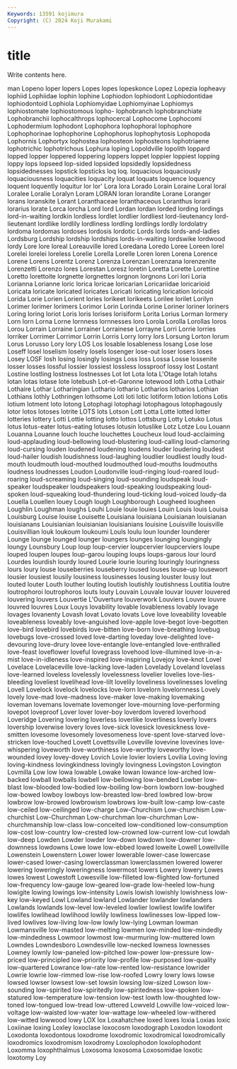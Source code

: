 ```yaml
---
Keywords: 13591 kojimura
Copyright: (C) 2024 Koji Murakami
---
```


# title

Write contents here.



man Lopeno loper lopers Lopes lopes lopeskonce
Lopez Lopezia lopheavy lophiid Lophiidae lophin lophine Lophiodon lophiodont Lophiodontidae
lophiodontoid Lophiola Lophiomyidae Lophiomyinae Lophiomys lophiostomate lophiostomous lopho- lophobranch lophobranchiate
Lophobranchii lophocalthrops lophocercal Lophocome Lophocomi Lophodermium lophodont Lophophora lophophoral lophophore
Lophophorinae lophophorine Lophophorus lophophytosis Lophopoda Lophornis Lophortyx lophostea lophosteon lophosteons
lophotriaene lophotrichic lophotrichous Lophura loping Lopoldville lopolith loppard lopped lopper
loppered loppering loppers loppet loppier loppiest lopping loppy lops lopseed
lop-sided lopsided lopsidedly lopsidedness lopsidednesses lopstick lopsticks loq loq. loquacious
loquaciously loquaciousness loquacities loquacity loquat loquats loquence loquency loquent loquently
loquitur lor lor' Lora lora Lorado Lorain Loraine Loral loral
Loralee Loralie Loralyn Loram LORAN loran lorandite Lorane Loranger lorans
loranskite Lorant Loranthaceae loranthaceous Loranthus lorarii lorarius lorate Lorca lorcha
Lord lord Lordan lordan lorded lording lordings lord-in-waiting lordkin lordless
lordlet lordlier lordliest lord-lieutenancy lord-lieutenant lordlike lordlily lordliness lordling lordlings
lordly lordolatry lordoma lordomas lordoses lordosis lordotic Lords lords lords-and-ladies
Lordsburg Lordship lordship lordships lords-in-waiting lordswike lordwood lordy Lore lore
loreal Loreauville lored Loredana Loredo Loree Loreen lorel Lorelei lorelei
loreless Lorelie Lorella Lorelle Loren loren Lorena Lorence Lorene Lorens
Lorentz Lorenz Lorenza Lorenzan Lorenzana lorenzenite Lorenzetti Lorenzo lores Lorestan
Loresz loretin Loretta Lorette Lorettine Loretto lorettoite lorgnette lorgnettes lorgnon
lorgnons Lori lori Loria Lorianna Lorianne loric lorica loricae loricarian
Loricariidae loricarioid Loricata loricate loricated loricates Loricati loricating lorication loricoid
Lorida Lorie Lorien Lorient lories lorikeet lorikeets Lorilee lorilet Lorilyn
Lorimer lorimer lorimers Lorimor Lorin Lorinda Lorine Loriner loriner loriners
Loring loring loriot Loris loris lorises lorisiform Lorita Lorius Lorman
lormery Lorn lorn Lorna Lorne lornness lornnesses loro Lorola Lorolla
Lorollas loros Lorou Lorrain Lorraine Lorrainer Lorrainese Lorrayne Lorri Lorrie
lorries lorriker Lorrimer Lorrimor Lorrin Lorris Lorry lorry lors Lorsung
Lorton lorum Lorus Lorusso Lory lory LOS Los losable losableness
losang Lose lose Loseff losel loselism loselry losels losenger lose-out
loser losers loses Losey LOSF losh losing losingly losings Loss
loss Lossa Losse lossenite losser losses lossful lossier lossiest lossless
lossproof lossy lost Lostant Lostine lostling lostness lostnesses Lot lot
Lota lota L'Otage lotah lotahs lotan lotas lotase lote lotebush
Lot-et-Garonne lotewood loth Lotha Lothair Lothaire Lothar Lotharingian Lothario lothario
Lotharios lotharios Lothian Lothians lothly Lothringen lothsome Loti loti lotic
lotiform lotion lotions Lotis lotium lotment loto lotong Lotophagi lotophagi
lotophagous lotophagously lotor lotos lotoses lotrite LOTS lots Lotson Lott
Lotta Lotte lotted lotter lotteries lottery Lotti Lottie lotting lotto
lottos Lottsburg Lotty Lotuko Lotus lotus lotus-eater lotus-eating lotuses lotusin
lotuslike Lotz Lotze Lou Louann Louanna Louanne louch louche louchettes
Loucheux loud loud-acclaiming loud-applauding loud-bellowing loud-blustering loud-calling loud-clamoring loud-cursing louden
loudened loudening loudens louder loudering loudest loud-hailer loudish loudishness loud-laughing
loudlier loudliest loudly loud-mouth loudmouth loud-mouthed loudmouthed loud-mouths loudmouths loudness
loudnesses Loudon Loudonville loud-ringing loud-roared loud-roaring loud-screaming loud-singing loud-sounding loudspeak
loud-speaker loudspeaker loudspeakers loud-speaking loudspeaking loud-spoken loud-squeaking loud-thundering loud-ticking loud-voiced
loudy-da Louella Louellen louey Lough lough Loughborough Lougheed lougheen Loughlin
Loughman loughs Louhi Louie louie louies Louin Louis louis Louisa
Louisburg Louise louise Louisette Louisiana louisiana Louisianan louisianan louisianans Louisianian
louisianian louisianians louisine Louisville louisville Louisvillian louk loukoum loukoumi Louls
loulu loun lounder lounderer Lounge lounge lounged lounger loungers lounges
lounging loungingly loungy Lounsbury Loup loup loup-cervier loupcervier loupcerviers loupe
louped loupen loupes loup-garou louping loups loups-garous lour lourd Lourdes
lourdish lourdy loured Lourie lourie louring louringly louringness lours loury
louse louseberries louseberry loused louses louse-up lousewort lousier lousiest lousily
lousiness lousinesses lousing louster lousy lout louted louter Louth louther
louting loutish loutishly loutishness Loutitia loutre loutrophoroi loutrophoros louts louty
Louvain Louvale louvar louver louvered louvering louvers Louvertie L'Ouverture louverwork
Louviers Louvre louvre louvred louvres Loux Louys lovability lovable lovableness
lovably lovage lovages lovanenty Lovash lovat Lovato lovats Love love
loveability loveable loveableness loveably love-anguished love-apple love-begot love-begotten love-bird lovebird
lovebirds love-bitten love-born love-breathing lovebug lovebugs love-crossed loved love-darting loveday
love-delighted love-devouring love-drury lovee love-entangle love-entangled love-enthralled love-feast loveflower loveful
lovegrass lovehood love-illumined love-in-a-mist love-in-idleness love-inspired love-inspiring Lovejoy love-knot Lovel
Lovelace Lovelaceville love-lacking love-laden Lovelady Loveland lovelass love-learned loveless lovelessly
lovelessness lovelier lovelies love-lies-bleeding loveliest lovelihead love-lilt lovelily loveliness lovelinesses
loveling Lovell Lovelock lovelock lovelocks love-lorn lovelorn lovelornness Lovely lovely
love-mad love-madness love-maker love-making lovemaking loveman lovemans lovemate lovemonger love-mourning
love-performing lovepot loveproof Lover lover lover-boy loverdom lovered loverhood Loveridge
Lovering lovering loverless loverlike loverliness loverly lovers lovership loverwise lovery
loves love-sick lovesick lovesickness love-smitten lovesome lovesomely lovesomeness love-spent love-starved
love-stricken love-touched Lovett Lovettsville Loveville lovevine lovevines love-whispering loveworth love-worthiness
love-worthy loveworthy love-wounded lovey lovey-dovey Lovich Lovie lovier loviers Lovilia
Loving loving loving-kindness lovingkindness lovingly lovingness Lovingston Lovington Lovmilla Low
low lowa lowable Lowake lowan lowance low-arched low-backed lowball lowballs
lowbell low-bellowing low-bended Lowber low-blast low-blooded low-bodied low-boiling low-born lowborn
low-boughed low-bowed lowboy lowboys low-breasted low-bred lowbred low-brow lowbrow low-browed
lowbrowism lowbrows low-built low-camp low-caste low-ceiled low-ceilinged low-charge Low-Churchism Low-churchism
Low-churchist Low-Churchman Low-churchman low-churchman Low-churchmanship low-class low-conceited low-conditioned low-consumption low-cost
low-country low-crested low-crowned low-current low-cut lowdah low-deep Lowden Lowder lowder
low-down lowdown low-downer low-downness lowdowns Lowe lowe low-ebbed lowed loweite
Lowell Lowellville Lowenstein Lowenstern Lower lower lowerable lower-case lowercase lower-cased
lower-casing lowerclassman lowerclassmen lowered lowerer lowering loweringly loweringness lowermost lowers
Lowery lowery Lowes lowes lowest Lowestoft Lowesville low-filleted low-flighted low-fortuned
low-frequency low-gauge low-geared low-grade low-heeled low-hung lowigite lowing lowings low-intensity
Lowis lowish lowishly lowishness low-key low-keyed Lowl Lowland lowland Lowlander
lowlander lowlanders Lowlands lowlands low-level low-leveled lowlier lowliest lowlife lowlifer
lowlifes lowlihead lowlihood lowlily lowliness lowlinesses low-lipped low-lived lowlives low-living
low-low lowly low-lying Lowman lowman Lowmansville low-masted low-melting lowmen low-minded
low-mindedly low-mindedness Lowmoor lowmost low-murmuring low-muttered lown Lowndes Lowndesboro Lowndesville
low-necked lowness lownesses Lowney lownly low-paneled low-pitched low-power low-pressure low-priced
low-principled low-priority low-profile low-purposed low-quality low-quartered Lowrance low-rate low-rented low-resistance
lowrider Lowrie lowrie low-rimmed low-rise low-roofed Lowry lowry lows lowse
lowsed lowser lowsest low-set lowsin lowsing low-sized Lowson low-sounding low-spirited
low-spiritedly low-spiritedness low-spoken low-statured low-temperature low-tension low-test lowth low-thoughted low-toned
low-tongued low-tread low-uttered Lowveld Lowville low-voiced low-voltage low-waisted low-water low-wattage
low-wheeled low-withered low-witted lowwood lowy LOX lox Loxahatchee loxed loxes
loxia Loxias loxic Loxiinae loxing Loxley loxoclase loxocosm loxodograph Loxodon
loxodont Loxodonta loxodontous loxodrome loxodromic loxodromical loxodromically loxodromics loxodromism loxodromy
Loxolophodon loxolophodont Loxomma loxophthalmus Loxosoma loxosoma Loxosomidae loxotic loxotomy Loy
